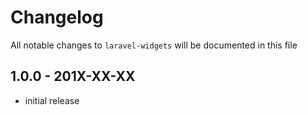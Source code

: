 # Changelog

All notable changes to `laravel-widgets` will be documented in this file

## 1.0.0 - 201X-XX-XX

- initial release
